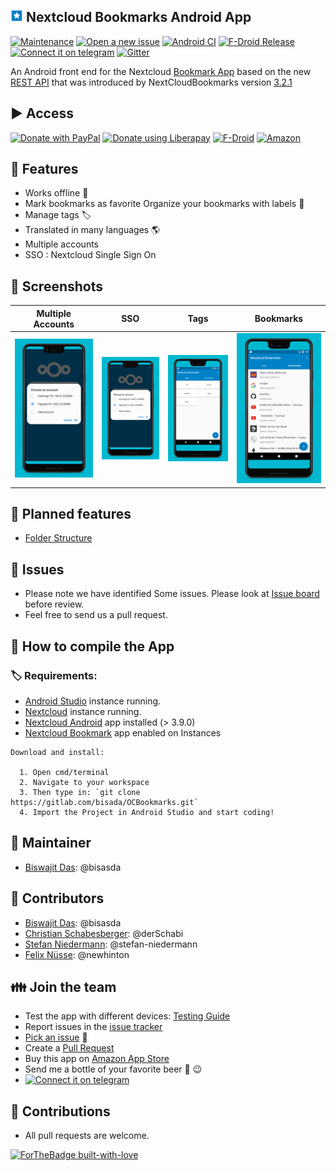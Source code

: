 ## [<img src="assets/nx/icon.png" height="20">](/) Nextcloud Bookmarks Android App

[![Maintenance](https://img.shields.io/badge/Maintained%3F-yes-green.svg)](https://gitlab.com/bisada/OCBookmarks/activity)
[![Open a new issue](https://img.shields.io/badge/Open%20Feature-Request-1abc9c.svg)](https://gitlab.com/bisada/OCBookmarks/-/issues)
[![Android CI](https://gitlab.com/bisada/OCBookmarks/badges/master/pipeline.svg)](https://gitlab.com/bisada/OCBookmarks/-/pipelines)
[![F-Droid Release](https://img.shields.io/f-droid/v/org.schabi.nxbookmarks)](https://f-droid.org/en/packages/org.schabi.nxbookmarks/)
[![Connect it on telegram](https://img.shields.io/badge/Connect%20via-%20telegram-0088cc.svg)](https://t.me/nextcloudbookmarks)
[![Gitter](https://badges.gitter.im/nextcloud-bookmarks/community.svg)](https://gitter.im/nextcloud-bookmarks/community?utm_source=badge&utm_medium=badge&utm_campaign=pr-badge)



An Android front end for the Nextcloud [Bookmark App](https://github.com/nextcloud/bookmarks/)
based on the new [REST API](https://github.com/nextcloud/bookmarks/#rest-api) that was introduced
by NextCloudBookmarks version [3.2.1](https://github.com/nextcloud/bookmarks/releases/tag/v3.2.1)


## :arrow_forward: Access

[<img src="https://raw.githubusercontent.com/stefan-niedermann/paypal-donate-button/master/paypal-donate-button.png"
      alt="Donate with PayPal"
      height="80">](https://www.paypal.me/biswajitbangalore)
[<img src="https://raw.githubusercontent.com/stefan-niedermann/DonateButtons/master/LiberaPay.png"
      alt="Donate using Liberapay"
      height="80">](https://liberapay.com/bisasda/donate)
[<img src="./assets/fdroid_badge.png"
      alt="F-Droid"
      height="80">](https://f-droid.org/packages/org.schabi.nxbookmarks/)
[<img src="https://images-na.ssl-images-amazon.com/images/G/01/mobile-apps/devportal2/res/images/amazon-appstore-badge-english-white.png"
      alt="Amazon"
      height="80">](https://www.amazon.com/dp/B08L5RKHMM/ref=apps_sf_sta)


## :rocket: Features


* Works offline 🔌
* Mark bookmarks as favorite Organize your bookmarks with labels 🔖
* Manage tags 🏷
* Translated in many languages 🌎
* Multiple accounts
* SSO : Nextcloud Single Sign On


## :eyes: Screenshots

| Multiple Accounts | SSO | Tags |  Bookmarks |
| :--: | :--: | :--: | :--: |
| ![Screenshot of list view](fastlane/metadata/android/en-US/images/phoneScreenshots/2.jpg) | ![Screenshot of edit mode](fastlane/metadata/android/en-US/images/phoneScreenshots/2.jpg)  | ![Screenshot of tag](fastlane/metadata/android/en-US/images/phoneScreenshots/4.jpg) | ![Screenshot of bookmark](fastlane/metadata/android/en-US/images/phoneScreenshots/5.jpg) |

 


## :checkered_flag: Planned features

* [Folder Structure](https://gitlab.com/bisada/OCBookmarks/issues/17)


## :link: Issues
* Please note we have identified Some issues. Please look at [Issue board](https://gitlab.com/bisada/OCBookmarks/issues) before review.
* Feel free to send us a pull request.



## :link: How to compile the App

### :label: Requirements:

* [Android Studio](https://developer.android.com/studio/) instance running.
* [Nextcloud](https://nextcloud.com/) instance running.
* [Nextcloud Android](https://github.com/nextcloud/android) app installed (> 3.9.0)
* [Nextcloud Bookmark](https://github.com/nextcloud/bookmarks) app enabled on Instances


```
Download and install:

  1. Open cmd/terminal
  2. Navigate to your workspace
  3. Then type in: `git clone https://gitlab.com/bisada/OCBookmarks.git`
  4. Import the Project in Android Studio and start coding!
```


## :link: Maintainer
* [Biswajit Das](https://gitlab.com/bisasda): @bisasda

## :link: Contributors
* [Biswajit Das](https://gitlab.com/bisasda): @bisasda
* [Christian Schabesberger](https://gitlab.com/derSchabi): @derSchabi
* [Stefan Niedermann](https://github.com/stefan-niedermann): @stefan-niedermann
* [Felix Nüsse](https://github.com/newhinton): @newhinton

## :family: Join the team

* Test the app with different devices: [Testing Guide](./TESTING.md)
* Report issues in the [issue tracker](https://gitlab.com/bisada/OCBookmarks/issues)
* [Pick an issue](https://gitlab.com/bisada/OCBookmarks/-/issues?label_name%5B%5D=help+wanted) :notebook:
* Create a [Pull Request](https://opensource.guide/how-to-contribute/#opening-a-pull-request)
* Buy this app on [Amazon App Store](https://www.amazon.com/dp/B08L5RKHMM/ref=apps_sf_sta)
* Send me a bottle of your favorite beer :beers: :wink:
* [![Connect it on telegram](https://img.shields.io/badge/Connect%20via-%20telegram-0088cc.svg)](https://t.me/nextcloudbookmarks)


## :link: Contributions
* All pull requests are welcome.

[![ForTheBadge built-with-love](http://ForTheBadge.com/images/badges/built-with-love.svg)](https://gitlab.com/bisada/)